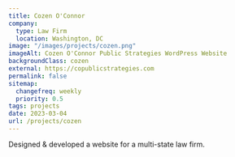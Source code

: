 ```yaml
---
title: Cozen O'Connor
company:
  type: Law Firm
  location: Washington, DC
image: "/images/projects/cozen.png"
imageAlt: Cozen O'Connor Public Strategies WordPress Website
backgroundClass: cozen
external: https://copublicstrategies.com
permalink: false
sitemap:
  changefreq: weekly
  priority: 0.5
tags: projects
date: 2023-03-04
url: /projects/cozen
---
```


<p class="font-41">Designed & developed a website for a multi-state law firm.</p>